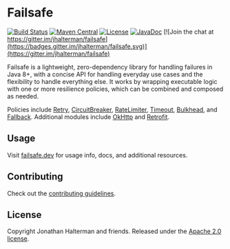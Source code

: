# Failsafe

[![Build Status](https://github.com/failsafe-lib/failsafe/workflows/build/badge.svg)](https://github.com/failsafe-lib/failsafe/actions)
[![Maven Central](https://img.shields.io/maven-central/v/dev.failsafe/failsafe.svg?maxAge=60&colorB=53C92E)](https://maven-badges.herokuapp.com/maven-central/dev.failsafe/failsafe)
[![License](http://img.shields.io/:license-apache-brightgreen.svg)](http://www.apache.org/licenses/LICENSE-2.0.html)
[![JavaDoc](https://img.shields.io/maven-central/v/dev.failsafe/failsafe.svg?maxAge=60&label=javadoc)](https://failsafe.dev/javadoc/core)
[![Join the chat at https://gitter.im/jhalterman/failsafe](https://badges.gitter.im/jhalterman/failsafe.svg)](https://gitter.im/jhalterman/failsafe)

Failsafe is a lightweight, zero-dependency library for handling failures in Java 8+, with a concise API for handling everyday use cases and the flexibility to handle everything else. It works by wrapping executable logic with one or more resilience policies, which can be combined and composed as needed. 

Policies include [Retry](https://failsafe.dev/retry/), [CircuitBreaker](https://failsafe.dev/circuit-breaker/), [RateLimiter](https://failsafe.dev/rate-limiter/), [Timeout](https://failsafe.dev/timeout/), [Bulkhead](https://failsafe.dev/bulkhead/), and [Fallback](https://failsafe.dev/fallback/). Additional modules include [OkHttp](https://failsafe.dev/okhttp/) and [Retrofit](https://failsafe.dev/retrofit/).

## Usage

Visit [failsafe.dev](https://failsafe.dev) for usage info, docs, and additional resources.

## Contributing

Check out the [contributing guidelines](https://github.com/failsafe-lib/failsafe/blob/master/CONTRIBUTING.md).

## License

Copyright Jonathan Halterman and friends. Released under the [Apache 2.0 license](https://github.com/failsafe-lib/failsafe/blob/master/LICENSE).